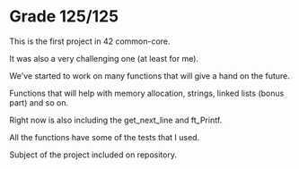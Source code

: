 # Grade 125/125

This is the first project in 42 common-core.

It was also a very challenging one (at least for me).

We've started to work on many functions that will give a hand on the future.

Functions that will help with memory allocation, strings, linked lists (bonus part) and so on.

Right now is also including the get_next_line and ft_Printf.

All the functions have some of the tests that I used.

Subject of the project included on repository.
